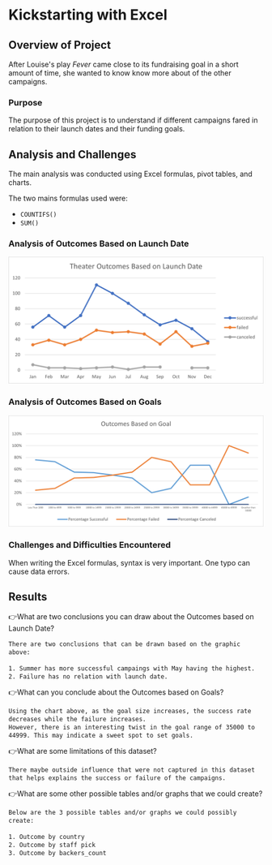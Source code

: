 # Kickstarting with Excel 

## Overview of Project

After Louise's play *Fever* came close to its fundraising goal in a short amount of time, she wanted to know know more about of the other campaigns.

### Purpose

The purpose of this project is to understand if different campaigns fared in relation to their launch dates and their funding goals.

## Analysis and Challenges

The main analysis was conducted using Excel formulas, pivot tables, and charts. 

The two mains formulas used were:
- `COUNTIFS()`
- `SUM()`

### Analysis of Outcomes Based on Launch Date
![](Theater_Outcomes_vs_Launch.png)

### Analysis of Outcomes Based on Goals
![](Outcomes_vs_Goals.png)

### Challenges and Difficulties Encountered

When writing the Excel formulas, syntax is very important. One typo can cause data errors. 

## Results

:point_right:What are two conclusions you can draw about the Outcomes based on Launch Date?

    There are two conclusions that can be drawn based on the graphic above:

    1. Summer has more successful campaings with May having the highest.
    2. Failure has no relation with launch date. 

:point_right:What can you conclude about the Outcomes based on Goals?

    Using the chart above, as the goal size increases, the success rate decreases while the failure increases. 
    However, there is an interesting twist in the goal range of 35000 to  44999. This may indicate a sweet spot to set goals. 

:point_right:What are some limitations of this dataset?

    There maybe outside influence that were not captured in this dataset that helps explains the success or failure of the campaigns.

:point_right:What are some other possible tables and/or graphs that we could create?

    Below are the 3 possible tables and/or graphs we could possibly create:

    1. Outcome by country
    2. Outcome by staff pick 
    3. Outcome by backers_count
